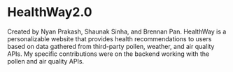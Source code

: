 ﻿# HealthWay2.0
Created by Nyan Prakash, Shaunak Sinha, and Brennan Pan.
HealthWay is a personalizable website that provides health recommendations to users based on data gathered from third-party pollen, weather, and air quality APIs. My specific contributions were on the backend working with the pollen and air quality APIs.  

